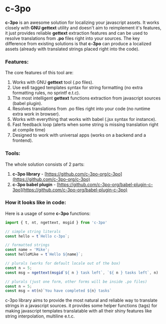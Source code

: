 # c-3po

**c-3po** is an awesome solution for localizing your javascript assets. It works closely with **GNU gettext** utility and doesn't aim to reimplement it's features, it just provides reliable **gettext** extraction features and can be used to resolve translations from **.po** files right into your sources. The key difference from existing solutions is that **c-3po** can produce a localized assets \(already with translated strings placed right into the code\).

### Features:

The core features of this tool are:

1. Works with GNU **gettext** tool \(.po files\).
2. Use es6 tagged templates syntax for string formatting \(no extra formatting rules, no sprintf e.t.c\).
3. The most intelligent **gettext** functions extraction from javascript sources \(babel plugin\).
4. Resolves translations from .po files right into your code \(no runtime extra work in browser\).
5. Works with everything that works with babel \(.jsx syntax for instance\).
6. Fast feedback loop \(alerts when some string is missing translation right at compile time\)
7. Designed to work with universal apps \(works on a backend and a frontend\).

### Tools:

The whole solution consists of 2 parts:

1. **c-3po library** - [https://github.com/c-3po-org/c-3po](https://github.com/c-3po-org/c-3po)
2. **c-3po babel plugin** - [https://github.com/c-3po-org/babel-plugin-c-3po](https://github.com/c-3po-org/babel-plugin-c-3po)

### How it looks like in code:

Here is a usage of some **c-3po** functions:

```js
import { t, nt, ngettext, msgid } from 'c-3po'

// simple string literals
const hello = t`Hello c-3po`;

// formatted strings
const name = 'Mike';
const helloMike = t`Hello ${name}`;

// plurals (works for default locale out of the box)
const n = 5;
const msg = ngettext(msgid`${ n } task left`, `${ n } tasks left`, n)

// plurals (just one form, other forms will be inside .po files)
const n = 5;
const msg = nt(n)`You have completed ${n} tasks`
```

c-3po library aims to provide the most natural and reliable way to translate strings in a javascript sources. it provides some helper functions \(tags\) for making javascript templates translatable with all their shiny features like string interpolation, multiline e.t.c.

